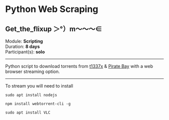 # Python Web Scraping
## Get_the_flixup ＞°）m～～～∈ 


Module: **Scripting** </br>
Duration: **8 days** </br>
Participant(s):  **solo** </br>
 
----

Python script to download torrents from [t1337x](https://1337x.to) & [Pirate Bay](https://thepiratebay.party) with a web browser streaming option.

----

To stream you will need to install </br> 

```
sudo apt install nodejs
```

```
npm install webtorrent-cli -g
```
```
sudo apt install VLC
```